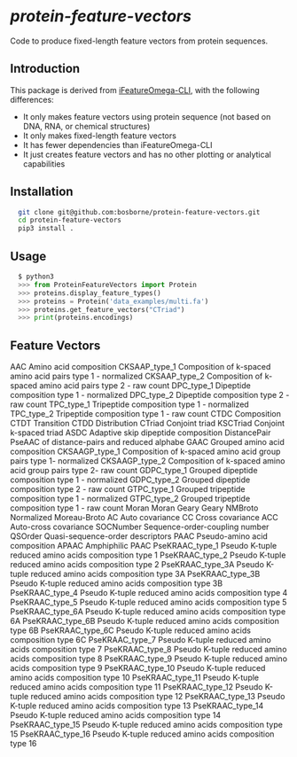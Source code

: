# *protein-feature-vectors*

Code to produce fixed-length feature vectors from protein sequences.

## Introduction

This package is derived from [iFeatureOmega-CLI](https://github.com/Superzchen/iFeatureOmega-CLI), with the following differences:

- It only makes feature vectors using protein sequence (not based on DNA, RNA, or chemical structures)
- It only makes fixed-length feature vectors
- It has fewer dependencies than iFeatureOmega-CLI
- It just creates feature vectors and has no other plotting or analytical capabilities

## Installation

```sh  
  git clone git@github.com:bosborne/protein-feature-vectors.git
  cd protein-feature-vectors
  pip3 install .
```

## Usage

```python
  $ python3
  >>> from ProteinFeatureVectors import Protein
  >>> proteins.display_feature_types()
  >>> proteins = Protein('data_examples/multi.fa')
  >>> proteins.get_feature_vectors("CTriad")
  >>> print(proteins.encodings)
```

## Feature Vectors

AAC                                                Amino acid composition
CKSAAP_type_1                                      Composition of k-spaced amino acid pairs type 1 - normalized
CKSAAP_type_2                                      Composition of k-spaced amino acid pairs type 2 - raw count
DPC_type_1                                         Dipeptide composition type 1 - normalized
DPC_type_2                                         Dipeptide composition type 2 - raw count
TPC_type_1                                         Tripeptide composition type 1 - normalized
TPC_type_2                                         Tripeptide composition type 1 - raw count
CTDC                                               Composition
CTDT                                               Transition
CTDD                                               Distribution
CTriad                                             Conjoint triad
KSCTriad                                           Conjoint k-spaced triad
ASDC                                               Adaptive skip dipeptide composition
DistancePair                                       PseAAC of distance-pairs and reduced alphabe
GAAC                                               Grouped amino acid composition
CKSAAGP_type_1                                     Composition of k-spaced amino acid group pairs type 1- normalized
CKSAAGP_type_2                                     Composition of k-spaced amino acid group pairs type 2- raw count
GDPC_type_1                                        Grouped dipeptide composition type 1 - normalized
GDPC_type_2                                        Grouped dipeptide composition type 2 - raw count
GTPC_type_1                                        Grouped tripeptide composition type 1 - normalized
GTPC_type_2                                        Grouped tripeptide composition type 1 - raw count
Moran                                              Moran
Geary                                              Geary
NMBroto                                            Normalized Moreau-Broto
AC                                                 Auto covariance
CC                                                 Cross covariance
ACC                                                Auto-cross covariance
SOCNumber                                          Sequence-order-coupling number
QSOrder                                            Quasi-sequence-order descriptors
PAAC                                               Pseudo-amino acid composition
APAAC                                              Amphiphilic PAAC
PseKRAAC_type_1                                    Pseudo K-tuple reduced amino acids composition type 1
PseKRAAC_type_2                                    Pseudo K-tuple reduced amino acids composition type 2
PseKRAAC_type_3A                                   Pseudo K-tuple reduced amino acids composition type 3A
PseKRAAC_type_3B                                   Pseudo K-tuple reduced amino acids composition type 3B
PseKRAAC_type_4                                    Pseudo K-tuple reduced amino acids composition type 4
PseKRAAC_type_5                                    Pseudo K-tuple reduced amino acids composition type 5
PseKRAAC_type_6A                                   Pseudo K-tuple reduced amino acids composition type 6A
PseKRAAC_type_6B                                   Pseudo K-tuple reduced amino acids composition type 6B
PseKRAAC_type_6C                                   Pseudo K-tuple reduced amino acids composition type 6C
PseKRAAC_type_7                                    Pseudo K-tuple reduced amino acids composition type 7
PseKRAAC_type_8                                    Pseudo K-tuple reduced amino acids composition type 8
PseKRAAC_type_9                                    Pseudo K-tuple reduced amino acids composition type 9
PseKRAAC_type_10                                   Pseudo K-tuple reduced amino acids composition type 10
PseKRAAC_type_11                                   Pseudo K-tuple reduced amino acids composition type 11
PseKRAAC_type_12                                   Pseudo K-tuple reduced amino acids composition type 12
PseKRAAC_type_13                                   Pseudo K-tuple reduced amino acids composition type 13
PseKRAAC_type_14                                   Pseudo K-tuple reduced amino acids composition type 14
PseKRAAC_type_15                                   Pseudo K-tuple reduced amino acids composition type 15
PseKRAAC_type_16                                   Pseudo K-tuple reduced amino acids composition type 16
